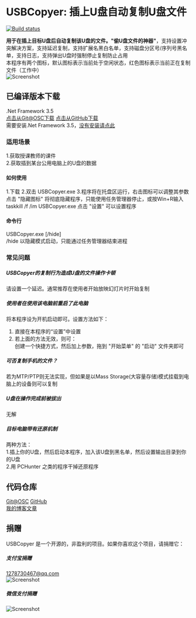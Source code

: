 # USBCopyer: 插上U盘自动复制U盘文件
[![Build status](https://ci.appveyor.com/api/projects/status/xv5b8wf0h7cuy897?svg=true)](https://ci.appveyor.com/project/kenvix/usbcopyer)   

**用于在插上目标U盘后自动复制该U盘的文件。"偷U盘文件的神器"**，支持设置冲突解决方案，支持延迟复制，支持扩展名黑白名单，支持磁盘分区号/序列号黑名单，支持日志，支持弹出U盘时强制停止复制防止占用              
本程序有两个图标，默认图标表示当前处于空闲状态，红色图标表示当前正在复制文件（工作中）              
![Screenshot](https://git.oschina.net/kenvix/USBCopyer/raw/master/git-resources/screenshot.jpg)

## 已编译版本下载

.Net Framework 3.5       
[点击从Git@OSC下载](https://git.oschina.net/kenvix/USBCopyer/raw/master/USBCopyer/bin/Release/USBCopyer.exe)         [点击从GitHub下载](https://github.com/kenvix/USBCopyer/blob/master/USBCopyer/bin/Release/USBCopyer.exe?raw=true)           
需要安装.Net Framework 3.5，[没有安装请点此](https://download.microsoft.com/download/7/0/3/703455ee-a747-4cc8-bd3e-98a615c3aedb/dotNetFx35setup.exe)

### 适用场景

1.获取授课教师的课件         
2.获取插到某台公用电脑上的U盘的数据         

#### 如何使用

1.下载
2.双击 USBCopyer.exe
3.程序将在托盘区运行，右击图标可以调整其参数
  点击 "隐藏图标" 将彻底隐藏程序，只能使用任务管理器停止，或按Win+R输入taskkill /f /im USBCopyer.exe
  点击 "设置" 可以设置程序

#### 命令行
USBCopyer.exe [/hide]           
   /hide     以隐藏模式启动，只能通过任务管理器结束进程

### 常见问题
##### USBCopyer的复制行为造成U盘的文件操作卡顿
请设置一个延迟。通常推荐在使用者开始放映幻灯片时开始复制

##### 使用者在使用该电脑前重启了此电脑
将本程序设为开机启动即可。设置方法如下：
1. 直接在本程序的“设置”中设置
2. 若上面的方法无效，则可：   
   创建一个快捷方式，然后加上参数，拖到 "开始菜单" 的 "启动" 文件夹即可

##### 可否复制手机的文件？
若为MTP/PTP则无法实现，但如果是以Mass Storage(大容量存储)模式挂载到电脑上的设备则可以复制

##### U盘在操作完成前被拔出
无解

##### 目标电脑带有还原机制
两种方法：       
1.插上你的U盘，然后启动本程序，加入该U盘到黑名单，然后设置输出目录到你的U盘         
2.用 PCHunter 之类的程序干掉还原程序

## 代码仓库
[Git@OSC](https://git.oschina.net/kenvix/USBCopyer) [GitHub](https://github.com/kenvix/USBCopyer)            
[我的博客文章](https://kenvix.com/?p=86)

## 捐赠
USBCopyer 是一个开源的，非盈利的项目。如果你喜欢这个项目，请捐赠它：
##### 支付宝捐赠
1278730467@qq.com      
![Screenshot](https://git.oschina.net/kenvix/USBCopyer/raw/master/git-resources/alipay-pay.jpg)
##### 微信支付捐赠
![Screenshot](https://git.oschina.net/kenvix/USBCopyer/raw/master/git-resources/weixin-pay.jpg)